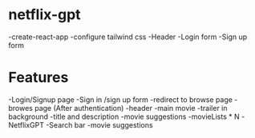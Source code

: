 # netflix-gpt

-create-react-app
-configure tailwind css
-Header
-Login form
-Sign up form

# Features

-Login/Signup page
-Sign in /sign up form
-redirect to browse page
-browes page (After authentication)
-header
-main movie
-trailer in background
-title and description
-movie suggestions
-movieLists \* N
-NetflixGPT
-Search bar
-movie suggestions
